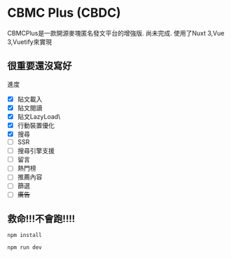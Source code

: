 # CBMC Plus (CBDC)
CBMCPlus是一款開源麥塊匿名發文平台的增強版. 尚未完成. 使用了Nuxt 3,Vue 3,Vuetify來實現

## 很重要還沒寫好
進度
- [x] 貼文載入
- [x] 貼文閱讀
- [x] 貼文LazyLoad\
- [x] 行動裝置優化
- [x] 搜尋
- [ ] SSR
- [ ] 搜尋引擎支援
- [ ] 留言
- [ ] 熱門榜
- [ ] 推薦內容
- [ ] 篩選
- [ ] ~~廣告~~
## 救命!!!不會跑!!!!
```
npm install
```

```
npm run dev
```
